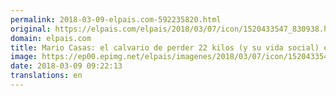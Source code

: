 ```yaml
---
permalink: 2018-03-09-elpais.com-592235820.html
original: https://elpais.com/elpais/2018/03/07/icon/1520433547_830938.html#?ref=rss&format=simple&link=link
domain: elpais.com
title: Mario Casas: el calvario de perder 22 kilos (y su vida social) en cuatro meses
image: https://ep00.epimg.net/elpais/imagenes/2018/03/07/icon/1520433547_830938_1520578307_rrss_normal.jpg
date: 2018-03-09 09:22:13
translations: en
---
```


